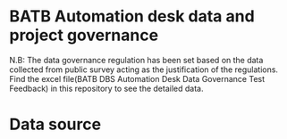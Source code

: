 # BATB Automation desk data and project governance <br> 
N.B: The data governance regulation has been set based on the data collected from public survey acting as the justification of the regulations. Find the excel file(BATB DBS Automation Desk Data Governance Test Feedback) in this repository to see the detailed data.<br> 

<h1>Data source</h1><br> 
